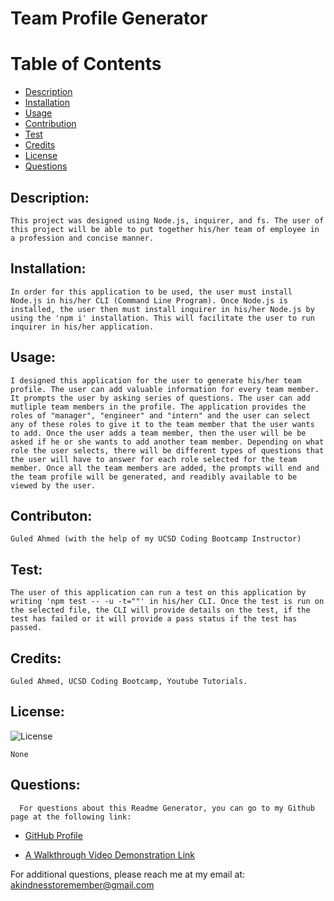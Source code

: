   # Team Profile Generator

  # Table of Contents

  - [Description](#description)
  - [Installation](#installation)
  - [Usage](#usage)
  - [Contribution](#contribution)
  - [Test](#test)
  - [Credits](#credits)
  - [License](#license)
  - [Questions](#questions)

  ## Description:

    This project was designed using Node.js, inquirer, and fs. The user of this project will be able to put together his/her team of employee in a profession and concise manner. 
  
  ## Installation:

    In order for this application to be used, the user must install Node.js in his/her CLI (Command Line Program). Once Node.js is installed, the user then must install inquirer in his/her Node.js by using the 'npm i' installation. This will facilitate the user to run inquirer in his/her application.

  ## Usage:

    I designed this application for the user to generate his/her team profile. The user can add valuable information for every team member. It prompts the user by asking series of questions. The user can add mutliple team members in the profile. The application provides the roles of "manager", "engineer" and "intern" and the user can select any of these roles to give it to the team member that the user wants to add. Once the user adds a team member, then the user will be be asked if he or she wants to add another team member. Depending on what role the user selects, there will be different types of questions that the user will have to answer for each role selected for the team member. Once all the team members are added, the prompts will end and the team profile will be generated, and readibly available to be viewed by the user. 

  ## Contributon:

    Guled Ahmed (with the help of my UCSD Coding Bootcamp Instructor)

  ## Test:

    The user of this application can run a test on this application by writing 'npm test -- -u -t=""' in his/her CLI. Once the test is run on the selected file, the CLI will provide details on the test, if the test has failed or it will provide a pass status if the test has passed. 
  
  ## Credits:

    Guled Ahmed, UCSD Coding Bootcamp, Youtube Tutorials.

  ## License:

  ![License](https://img.shields.io/badge/License--blue.svg "License Badge")

    None
  
  ## Questions:

      For questions about this Readme Generator, you can go to my Github page at the following link:

  - [GitHub Profile](https://github.com/Guled06)

  - [A Walkthrough Video Demonstration Link](https://drive.google.com/file/d/1uFMIdSmDPDY-NH7BjKl3cHU68KLWpcGG/view)

  For additional questions, please reach me at my email at: akindnesstoremember@gmail.com
  
